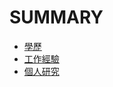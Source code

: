 # SUMMARY

+ [學歷](doc/education.md)
+ [工作經驗](doc/work_experience.md)
+ [個人研究](doc/personal_research.md)
